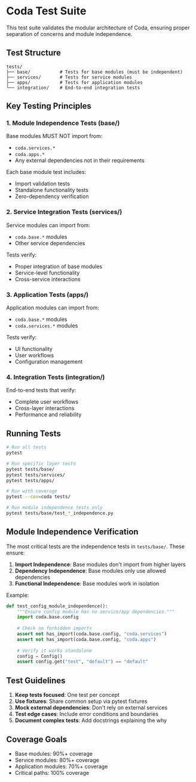 # Coda Test Suite

This test suite validates the modular architecture of Coda, ensuring proper separation of concerns and module independence.

## Test Structure

```
tests/
├── base/           # Tests for base modules (must be independent)
├── services/       # Tests for service modules
├── apps/           # Tests for application modules
└── integration/    # End-to-end integration tests
```

## Key Testing Principles

### 1. Module Independence Tests (base/)

Base modules MUST NOT import from:
- `coda.services.*`
- `coda.apps.*`
- Any external dependencies not in their requirements

Each base module test includes:
- Import validation tests
- Standalone functionality tests
- Zero-dependency verification

### 2. Service Integration Tests (services/)

Service modules can import from:
- `coda.base.*` modules
- Other service dependencies

Tests verify:
- Proper integration of base modules
- Service-level functionality
- Cross-service interactions

### 3. Application Tests (apps/)

Application modules can import from:
- `coda.base.*` modules
- `coda.services.*` modules

Tests verify:
- UI functionality
- User workflows
- Configuration management

### 4. Integration Tests (integration/)

End-to-end tests that verify:
- Complete user workflows
- Cross-layer interactions
- Performance and reliability

## Running Tests

```bash
# Run all tests
pytest

# Run specific layer tests
pytest tests/base/
pytest tests/services/
pytest tests/apps/

# Run with coverage
pytest --cov=coda tests/

# Run module independence tests only
pytest tests/base/test_*_independence.py
```

## Module Independence Verification

The most critical tests are the independence tests in `tests/base/`. These ensure:

1. **Import Independence**: Base modules don't import from higher layers
2. **Dependency Independence**: Base modules only use allowed dependencies
3. **Functional Independence**: Base modules work in isolation

Example:
```python
def test_config_module_independence():
    """Ensure config module has no service/app dependencies."""
    import coda.base.config
    
    # Check no forbidden imports
    assert not has_import(coda.base.config, "coda.services")
    assert not has_import(coda.base.config, "coda.apps")
    
    # Verify it works standalone
    config = Config()
    assert config.get("test", "default") == "default"
```

## Test Guidelines

1. **Keep tests focused**: One test per concept
2. **Use fixtures**: Share common setup via pytest fixtures
3. **Mock external dependencies**: Don't rely on external services
4. **Test edge cases**: Include error conditions and boundaries
5. **Document complex tests**: Add docstrings explaining the why

## Coverage Goals

- Base modules: 90%+ coverage
- Service modules: 80%+ coverage
- Application modules: 70%+ coverage
- Critical paths: 100% coverage
